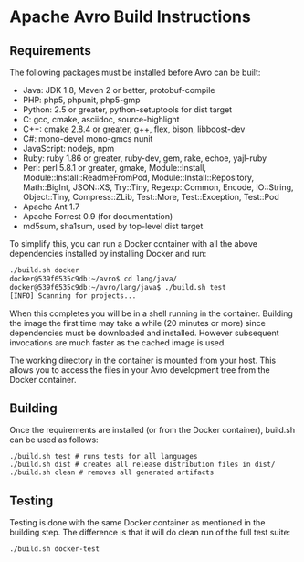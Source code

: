 # Apache Avro Build Instructions

## Requirements

The following packages must be installed before Avro can be built:

 - Java: JDK 1.8, Maven 2 or better, protobuf-compile
 - PHP: php5, phpunit, php5-gmp
 - Python: 2.5 or greater, python-setuptools for dist target
 - C: gcc, cmake, asciidoc, source-highlight
 - C++: cmake 2.8.4 or greater, g++, flex, bison, libboost-dev
 - C#: mono-devel mono-gmcs nunit
 - JavaScript: nodejs, npm
 - Ruby: ruby 1.86 or greater, ruby-dev, gem, rake, echoe, yajl-ruby
 - Perl: perl 5.8.1 or greater, gmake, Module::Install,
   Module::Install::ReadmeFromPod, Module::Install::Repository,
   Math::BigInt, JSON::XS, Try::Tiny, Regexp::Common, Encode,
   IO::String, Object::Tiny, Compress::ZLib, Test::More,
   Test::Exception, Test::Pod
 - Apache Ant 1.7
 - Apache Forrest 0.9 (for documentation)
 - md5sum, sha1sum, used by top-level dist target

To simplify this, you can run a Docker container with all the above
dependencies installed by installing Docker and run:

```bash
./build.sh docker
docker@539f6535c9db:~/avro$ cd lang/java/
docker@539f6535c9db:~/avro/lang/java$ ./build.sh test
[INFO] Scanning for projects...
```

When this completes you will be in a shell running in the
container. Building the image the first time may take a while (20
minutes or more) since dependencies must be downloaded and
installed. However subsequent invocations are much faster as the
cached image is used.

The working directory in the container is mounted from your host. This
allows you to access the files in your Avro development tree from the
Docker container.

## Building

Once the requirements are installed (or from the Docker container),
build.sh can be used as follows:

```
./build.sh test # runs tests for all languages
./build.sh dist # creates all release distribution files in dist/
./build.sh clean # removes all generated artifacts
```

## Testing

Testing is done with the same Docker container as mentioned in the building
step. The difference is that it will do clean run of the full test suite:

```bash
./build.sh docker-test
```
